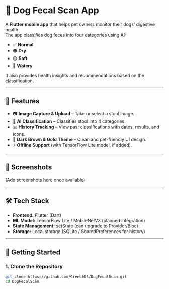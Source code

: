 # 🐶 Dog Fecal Scan App

A **Flutter mobile app** that helps pet owners monitor their dogs’ digestive health.  
The app classifies dog feces into four categories using AI:

- ✅ **Normal**
- 🟠 **Dry**
- 🟡 **Soft**
- 🔴 **Watery**

It also provides health insights and recommendations based on the classification.  

---

## 📱 Features
- 📷 **Image Capture & Upload** – Take or select a stool image.
- 🤖 **AI Classification** – Classifies stool into 4 categories.
- 📊 **History Tracking** – View past classifications with dates, results, and icons.
- 🎨 **Dark Brown & Gold Theme** – Clean and pet-friendly UI design.
- ⚡ **Offline Support** (with TensorFlow Lite model, if added).

---

## 📸 Screenshots
(Add screenshots here once available)

---

## 🛠️ Tech Stack
- **Frontend:** Flutter (Dart)
- **ML Model:** TensorFlow Lite / MobileNetV3 (planned integration)
- **State Management:** setState (can upgrade to Provider/Bloc)
- **Storage:** Local storage (SQLite / SharedPreferences for history)

---

## 🚀 Getting Started

### 1. Clone the Repository
```bash
git clone https://github.com/Greed003/DogFecalScan.git
cd DogFecalScan

